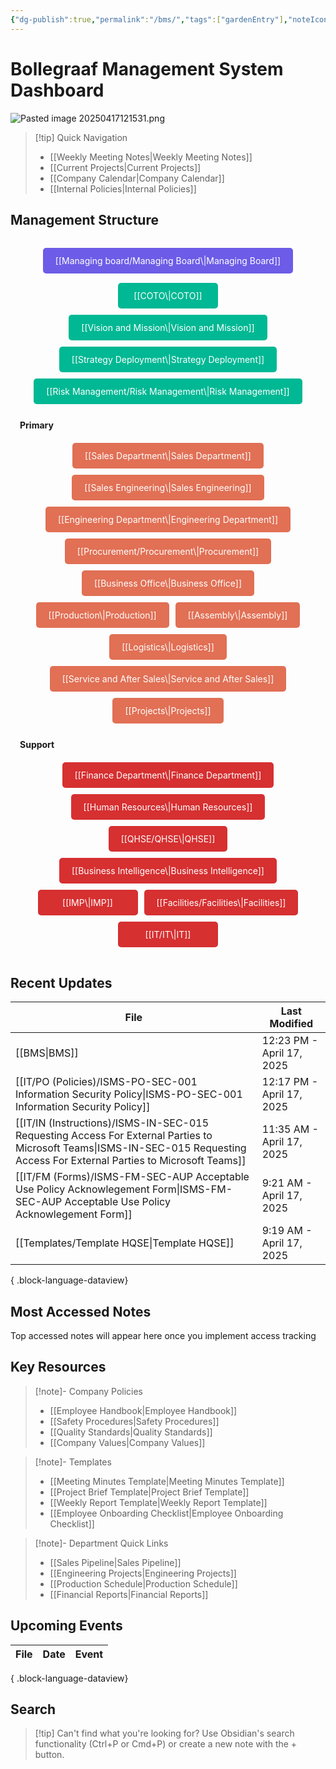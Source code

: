 ```yaml
---
{"dg-publish":true,"permalink":"/bms/","tags":["gardenEntry"],"noteIcon":"lightbulb"}
---
```


# Bollegraaf Management System Dashboard


![Pasted image 20250417121531.png](/img/user/attachments/Pasted%20image%2020250417121531.png)

> [!tip] Quick Navigation
> 
> - [[Weekly Meeting Notes\|Weekly Meeting Notes]]
> - [[Current Projects\|Current Projects]]
> - [[Company Calendar\|Company Calendar]]
> - [[Internal Policies\|Internal Policies]]

## Management Structure

<p><span><div class="bms-container">
  <div class="board-level">
    <div style="background-color: #6c5ce7" class="bms-item">
      [[Managing board/Managing Board\|Managing Board]]
    </div>
  </div>
  
  <div class="top-level">
    <div style="background-color: #00b894" class="bms-item">[[COTO\|COTO]]</div><div style="background-color: #00b894" class="bms-item">[[Vision and Mission\|Vision and Mission]]</div><div style="background-color: #00b894" class="bms-item">[[Strategy Deployment\|Strategy Deployment]]</div><div style="background-color: #00b894" class="bms-item">[[Risk Management/Risk Management\|Risk Management]]</div>
  </div>
  
  <div class="division-label">Primary</div>
  <div class="primary-level">
    <div style="background-color: #e17055" class="bms-item">[[Sales Department\|Sales Department]]</div><div style="background-color: #e17055" class="bms-item">[[Sales Engineering\|Sales Engineering]]</div><div style="background-color: #e17055" class="bms-item">[[Engineering Department\|Engineering Department]]</div><div style="background-color: #e17055" class="bms-item">[[Procurement/Procurement\|Procurement]]</div><div style="background-color: #e17055" class="bms-item">[[Business Office\|Business Office]]</div><div style="background-color: #e17055" class="bms-item">[[Production\|Production]]</div><div style="background-color: #e17055" class="bms-item">[[Assembly\|Assembly]]</div><div style="background-color: #e17055" class="bms-item">[[Logistics\|Logistics]]</div><div style="background-color: #e17055" class="bms-item">[[Service and After Sales\|Service and After Sales]]</div><div style="background-color: #e17055" class="bms-item">[[Projects\|Projects]]</div>
  </div>
  
  <div class="division-label">Support</div>
  <div class="support-level">
    <div style="background-color: #d63031" class="bms-item">[[Finance Department\|Finance Department]]</div><div style="background-color: #d63031" class="bms-item">[[Human Resources\|Human Resources]]</div><div style="background-color: #d63031" class="bms-item">[[QHSE/QHSE\|QHSE]]</div><div style="background-color: #d63031" class="bms-item">[[Business Intelligence\|Business Intelligence]]</div><div style="background-color: #d63031" class="bms-item">[[IMP\|IMP]]</div><div style="background-color: #d63031" class="bms-item">[[Facilities/Facilities\|Facilities]]</div><div style="background-color: #d63031" class="bms-item">[[IT/IT\|IT]]</div>
  </div>
</div></span></p>

<style> .bms-container { display: flex; flex-direction: column; gap: 15px; padding: 15px; max-width: 100%; } .board-level, .top-level, .primary-level, .support-level { display: flex; flex-wrap: wrap; gap: 10px; justify-content: center; } .division-label { font-weight: bold; margin-top: 10px; border-bottom: 1px solid var(--text-accent); padding-bottom: 5px; } .bms-item { padding: 12px 20px; border-radius: 5px; text-align: center; color: white; min-width: 120px; transition: transform 0.3s ease, box-shadow 0.3s ease; } .bms-item:hover { transform: translateY(-3px); box-shadow: 0 4px 8px rgba(0,0,0,0.2); } .board-level .bms-item { min-width: 200px; } </style>

## Recent Updates

| File                                                                                                                                                                             | Last Modified             |
| -------------------------------------------------------------------------------------------------------------------------------------------------------------------------------- | ------------------------- |
| [[BMS\|BMS]]                                                                                                                                                                  | 12:23 PM - April 17, 2025 |
| [[IT/PO (Policies)/ISMS-PO-SEC-001 Information Security Policy\|ISMS-PO-SEC-001 Information Security Policy]]                                                                 | 12:17 PM - April 17, 2025 |
| [[IT/IN (Instructions)/ISMS-IN-SEC-015 Requesting Access For External Parties to Microsoft Teams\|ISMS-IN-SEC-015 Requesting Access For External Parties to Microsoft Teams]] | 11:35 AM - April 17, 2025 |
| [[IT/FM (Forms)/ISMS-FM-SEC-AUP  Acceptable Use Policy Acknowlegement Form\|ISMS-FM-SEC-AUP  Acceptable Use Policy Acknowlegement Form]]                                      | 9:21 AM - April 17, 2025  |
| [[Templates/Template HQSE\|Template HQSE]]                                                                                                                                    | 9:19 AM - April 17, 2025  |

{ .block-language-dataview}

## Most Accessed Notes

<p><span>Top accessed notes will appear here once you implement access tracking</span></p>

## Key Resources

> [!note]- Company Policies
> 
> - [[Employee Handbook\|Employee Handbook]]
> - [[Safety Procedures\|Safety Procedures]]
> - [[Quality Standards\|Quality Standards]]
> - [[Company Values\|Company Values]]

> [!note]- Templates
> 
> - [[Meeting Minutes Template\|Meeting Minutes Template]]
> - [[Project Brief Template\|Project Brief Template]]
> - [[Weekly Report Template\|Weekly Report Template]]
> - [[Employee Onboarding Checklist\|Employee Onboarding Checklist]]

> [!note]- Department Quick Links
> 
> - [[Sales Pipeline\|Sales Pipeline]]
> - [[Engineering Projects\|Engineering Projects]]
> - [[Production Schedule\|Production Schedule]]
> - [[Financial Reports\|Financial Reports]]

## Upcoming Events

| File | Date | Event |
| ---- | ---- | ----- |

{ .block-language-dataview}

## Search

> [!tip] Can't find what you're looking for? Use Obsidian's search functionality (Ctrl+P or Cmd+P) or create a new note with the + button.